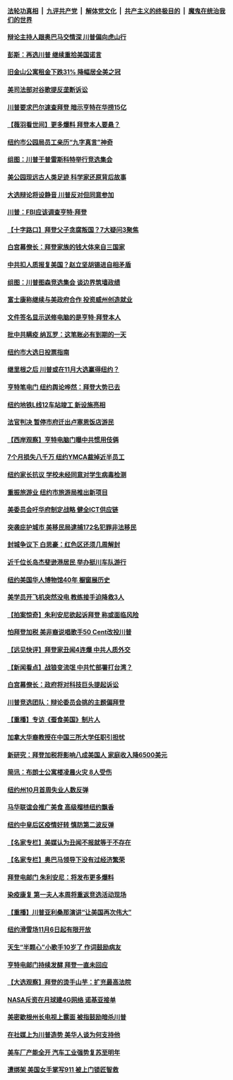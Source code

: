 ####  [法轮功真相](../../../../basic/blob/master/README.md?t=10210302) &nbsp;|&nbsp; [九评共产党](../../../../9ping.md/blob/master/README.md?t=10210302) &nbsp;|&nbsp; [解体党文化](../../../../jtdwh.md/blob/master/README.md?t=10210302)  &nbsp;|&nbsp; [共产主义的终极目的](../../../../gczydzjmd.md/blob/master/README.md?t=10210302) &nbsp;|&nbsp; [魔鬼在统治我们的世界](../../../../mgztzwmdsj.md/blob/master/README.md?t=10210302) 

#### [辩论主持人跟奥巴马交情深 川普偏向虎山行](../pages/nsc412/n12489528.md?t=10210302) 

#### [彭斯：再选川普 继续重拾美国诺言](../pages/nsc412/n12489403.md?t=10210302) 

#### [旧金山公寓租金下跌31% 降幅居全美之冠](../pages/nsc412/n12489226.md?t=10210302) 

#### [美司法部对谷歌提反垄断诉讼](../pages/nsc412/n12489091.md?t=10210302) 

#### [川普要求巴尔速查拜登 暗示亨特在华捞15亿](../pages/nsc412/n12489415.md?t=10210302) 

#### [【薇羽看世间】更多爆料 拜登本人要悬？](../pages/nsc412/n12489423.md?t=10210302) 

#### [纽约市公园局员工亲历“九字真言”神奇](../pages/nsc412/n12488108.md?t=10210302) 

#### [组图：川普于普雷斯科特举行竞选集会](../pages/nsc412/n12488873.md?t=10210302) 

#### [美公园现远古人类足迹 科学家还原背后故事](../pages/nsc412/n12488063.md?t=10210302) 

#### [大选辩论将设静音 川普反对但同意参加](../pages/nsc412/n12488933.md?t=10210302) 

#### [川普：FBI应该调查亨特‧拜登](../pages/nsc412/n12488926.md?t=10210302) 

#### [【十字路口】拜登父子贪腐叛国？7大疑问3聚焦](../pages/nsc412/n12487922.md?t=10210302) 

#### [白宫幕僚长：拜登家族的钱大体来自三国家](../pages/nsc412/n12488802.md?t=10210302) 

#### [中共扣人质报复美国？赵立坚胡锡进自相矛盾](../pages/nsc412/n12488608.md?t=10210302) 

#### [组图：川普图森竞选集会 谈边界筑墙政绩](../pages/nsc412/n12488450.md?t=10210302) 

#### [富士康称继续与美政府合作 投资威州创造就业](../pages/nsc412/n12488458.md?t=10210302) 

#### [文件签名显示送修电脑的是亨特·拜登本人](../pages/nsc412/n12488381.md?t=10210302) 

#### [批中共瞒疫 纳瓦罗：这笔账必有到期的一天](../pages/nsc412/n12487792.md?t=10210302) 

#### [纽约市大选日投票指南](../pages/nsc412/n12488116.md?t=10210302) 

#### [继里根之后 川普或在11月大选赢得纽约？](../pages/nsc412/n12488123.md?t=10210302) 

#### [亨特笔电门 纽约舆论哗然：拜登大势已去](../pages/nsc412/n12488048.md?t=10210302) 

#### [纽约地铁L线12车站竣工 新设施亮相](../pages/nsc412/n12488044.md?t=10210302) 

#### [法官判决 暂停市府迁出卢塞恩饭店游民](../pages/nsc412/n12487985.md?t=10210302) 

#### [【西岸观察】亨特电脑门曝中共惯用伎俩](../pages/nsc412/n12487958.md?t=10210302) 

#### [7个月损失八千万 纽约YMCA裁掉近半员工](../pages/nsc412/n12488040.md?t=10210302) 

#### [纽约家长抗议 学校未经同意对学生病毒检测](../pages/nsc412/n12488042.md?t=10210302) 

#### [重振旅游业 纽约市旅游局推出新项目](../pages/nsc412/n12488051.md?t=10210302) 

#### [美委员会吁华府制定战略 健全ICT供应链](../pages/nsc412/n12487975.md?t=10210302) 

#### [突袭庇护城市 美移民局逮捕172名犯罪非法移民](../pages/nsc412/n12488055.md?t=10210302) 

#### [封城争议下 白思豪：红色区还须几周解封](../pages/nsc412/n12488114.md?t=10210302) 

#### [近千位长岛杰斐逊港居民 举办挺川车队游行](../pages/nsc412/n12488126.md?t=10210302) 

#### [纽约美国华人博物馆40年 橱窗展历史](../pages/nsc412/n12487978.md?t=10210302) 

#### [美学员开飞机突然没电 教练接手迫降救3人](../pages/nsc412/n12488092.md?t=10210302) 

#### [【拍案惊奇】朱利安尼欲起诉拜登 称或面临风险](../pages/nsc412/n12487956.md?t=10210302) 

#### [怕拜登加税 美非裔说唱歌手50 Cent改投川普](../pages/nsc412/n12487679.md?t=10210302) 

#### [【远见快评】拜登家丑闻4连爆 中共人质外交](../pages/nsc412/n12487770.md?t=10210302) 

#### [【新闻看点】战狼变流氓 中共忙部署打台湾？](../pages/nsc412/n12487480.md?t=10210302) 

#### [白宫幕僚长：政府将对科技巨头提起诉讼](../pages/nsc412/n12487409.md?t=10210302) 

#### [川普竞选团队：辩论委员会挑的主题偏拜登](../pages/nsc412/n12487667.md?t=10210302) 

#### [【重播】专访《蚕食美国》制片人](../pages/nsc412/n12487448.md?t=10210302) 

#### [加拿大华裔教授在中国三所大学任职引担忧](../pages/nsc412/n12485249.md?t=10210302) 

#### [新研究：拜登加税将影响八成美国人 家庭收入降6500美元](../pages/nsc412/n12487569.md?t=10210302) 

#### [简讯：布朗士公寓楼凌晨火灾 8人受伤](../pages/nsc412/n12487461.md?t=10210302) 

#### [纽约州10月首周失业人数反弹](../pages/nsc412/n12487463.md?t=10210302) 

#### [马华联谊会推广美食 高级榴梿纽约飘香](../pages/nsc412/n12487465.md?t=10210302) 

#### [纽约中皇后区疫情好转 慎防第二波反弹](../pages/nsc412/n12487467.md?t=10210302) 

#### [【名家专栏】美媒认为丑闻不报就等于不存在](../pages/nsc412/n12483648.md?t=10210302) 

#### [【名家专栏】奥巴马领导下没有过经济繁荣](../pages/nsc412/n12486727.md?t=10210302) 

#### [拜登电邮门 朱利安尼：将发布更多爆料](../pages/nsc412/n12487273.md?t=10210302) 

#### [染疫康复 第一夫人本周将重返竞选活动现场](../pages/nsc412/n12487311.md?t=10210302) 

#### [【重播】川普亚利桑那演讲“让美国再次伟大”](../pages/nsc412/n12486752.md?t=10210302) 

#### [纽约滑雪场11月6日起有限开放](../pages/nsc412/n12485617.md?t=10210302) 

#### [天生“半颗心”小歌手10岁了 作词鼓励病友](../pages/nsc412/n12486715.md?t=10210302) 

#### [亨特电邮门持续发酵 拜登一直未回应](../pages/nsc412/n12487305.md?t=10210302) 

#### [【大选观察】拜登的烫手山芋：扩充最高法院](../pages/nsc412/n12487211.md?t=10210302) 

#### [NASA斥资在月球建4G网络 诺基亚接单](../pages/nsc412/n12487085.md?t=10210302) 

#### [美密歇根州长电视上露面 被指鼓励暗杀川普](../pages/nsc412/n12487124.md?t=10210302) 

#### [在社媒上为川普造势 美华人谈为何支持他](../pages/nsc412/n12487104.md?t=10210302) 

#### [美车厂产能全开 汽车工业强势复苏至明年](../pages/nsc412/n12486931.md?t=10210302) 

#### [遭绑架 美国女手掌写911 被上门锁匠智救](../pages/nsc412/n12486699.md?t=10210302) 

